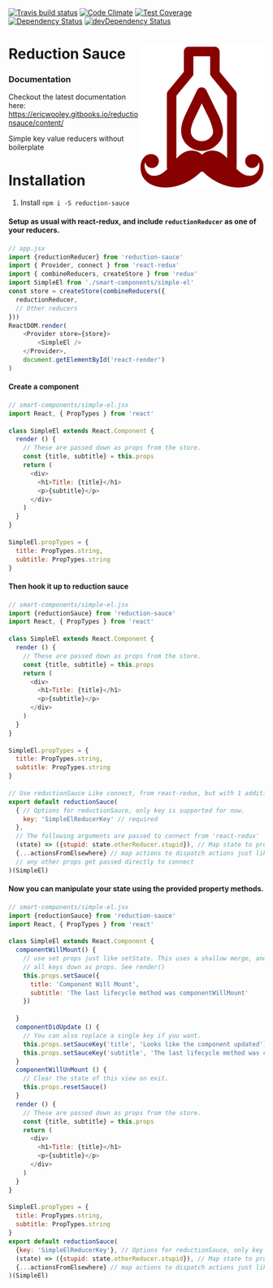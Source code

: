 
[![Travis build status](http://img.shields.io/travis/ericwooley/reduction-sauce.svg?style=flat)](https://travis-ci.org/ericwooley/reduction-sauce)
[![Code Climate](https://codeclimate.com/github/ericwooley/reduction-sauce/badges/gpa.svg)](https://codeclimate.com/github/ericwooley/reduction-sauce)
[![Test Coverage](https://codeclimate.com/github/ericwooley/reduction-sauce/badges/coverage.svg)](https://codeclimate.com/github/ericwooley/reduction-sauce)
[![Dependency Status](https://david-dm.org/ericwooley/reduction-sauce.svg)](https://david-dm.org/ericwooley/reduction-sauce)
[![devDependency Status](https://david-dm.org/ericwooley/reduction-sauce/dev-status.svg)](https://david-dm.org/ericwooley/reduction-sauce#info=devDependencies)

<h1>
  Reduction Sauce <img align="right" src="Reduction Sauce Logo.png"> 
</h1>

### Documentation
Checkout the latest documentation here: https://ericwooley.gitbooks.io/reductionsauce/content/

Simple key value reducers without boilerplate

# Installation

1. Install `npm i -S reduction-sauce`

#### Setup as usual with react-redux, and include `reductionReducer` as one of your reducers.

```js
// app.jsx
import {reductionReducer} from 'reduction-sauce'
import { Provider, connect } from 'react-redux'
import { combineReducers, createStore } from 'redux'
import SimpleEl from './smart-components/simple-el'
const store = createStore(combineReducers({
  reductionReducer,
  // Other reducers
}))
ReactDOM.render(
    <Provider store={store}>
        <SimpleEl />
    </Provider>,
    document.getElementById('react-render')
)
```
#### Create a component 
```js
// smart-components/simple-el.jsx
import React, { PropTypes } from 'react'

class SimpleEl extends React.Component {
  render () {
    // These are passed down as props from the store.
    const {title, subtitle} = this.props
    return (
      <div>
        <h1>Title: {title}</h1>
        <p>{subtitle}</p>
      </div>
    )
  }
}

SimpleEl.propTypes = {
  title: PropTypes.string,
  subtitle: PropTypes.string
}
```

#### Then hook it up to reduction sauce

```js
// smart-components/simple-el.jsx
import {reductionSauce} from 'reduction-sauce'
import React, { PropTypes } from 'react'

class SimpleEl extends React.Component {
  render () {
    // These are passed down as props from the store.
    const {title, subtitle} = this.props
    return (
      <div>
        <h1>Title: {title}</h1>
        <p>{subtitle}</p>
      </div>
    )
  }
}

SimpleEl.propTypes = {
  title: PropTypes.string,
  subtitle: PropTypes.string
}

// Use reductionSauce Like connect, from react-redux, but with 1 addition option argument at the beginning.
export default reductionSauce(
  { // Options for reductionSauce, only key is supported for now.
    key: 'SimpleElReducerKey' // required
  },
  // The following arguments are passed to connect from 'react-redux'
  (state) => ({stupid: state.otherReducer.stupid}), // Map state to props, just like with redux connect
  {...actionsFromElsewhere} // map actions to dispatch actions just like redux connect
  // any other props get passed directly to connect
)(SimpleEl)
```
#### Now you can manipulate your state using the provided property methods.

```js
// smart-components/simple-el.jsx
import {reductionSauce} from 'reduction-sauce'
import React, { PropTypes } from 'react'

class SimpleEl extends React.Component {
  componentWillMount() {
    // use set props just like setState. This uses a shallow merge, and passes
    // all keys down as props. See render()
    this.props.setSauce({
      title: 'Component Will Mount',
      subtitle: 'The last lifecycle method was componentWillMount'
    })
    
  }
  componentDidUpdate () {
    // You can also replace a single key if you want.
    this.props.setSauceKey('title', 'Looks like the component updated')
    this.props.setSauceKey('subtitle', 'The last lifecycle method was componentDidUpdate')
  }
  componentWillUnMount () {
    // Clear the state of this view on exit.
    this.props.resetSauce()
  }
  render () {
    // These are passed down as props from the store.
    const {title, subtitle} = this.props
    return (
      <div>
        <h1>Title: {title}</h1>
        <p>{subtitle}</p>
      </div>
    )
  }
}

SimpleEl.propTypes = {
  title: PropTypes.string,
  subtitle: PropTypes.string
}
export default reductionSauce(
  {key: 'SimpleElReducerKey'}, // Options for reductionSauce, only key is supported for now.
  (state) => ({stupid: state.otherReducer.stupid}), // Map state to props, just like with redux connect
  {...actionsFromElsewhere} // map actions to dispatch actions just like redux connect
)(SimpleEl)
```

